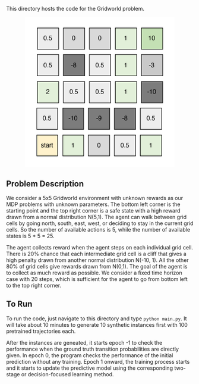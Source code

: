 This directory hosts the code for the Gridworld problem.


<p align="center">
    <img src="https://github.com/guaguakai/decision-focused-RL/blob/main/figures/gridworld.gif?raw=true" width="80%" height="80%">
</p>

## Problem Description
We consider a 5x5 Gridworld environment with unknown rewards as our MDP problems with unknown parameters. The bottom left corner is the starting point and the top right corner is a safe state with a high reward drawn from a normal distribution N(5,1).
The agent can walk between grid cells by going north, south, east, west, or deciding to stay in the current grid cells.
So the number of available actions is 5, while the number of available states is 5 * 5 = 25.

The agent collects reward when the agent steps on each individual grid cell. There is 20% chance that each intermediate grid cell is a cliff that gives a high penalty drawn from another normal distribution N(-10, 1). All the other 80\% of grid cells give rewards drawn from N(0,1). The goal of the agent is to collect as much reward as possible. We consider a fixed time horizon case with 20 steps, which is sufficient for the agent to go from bottom left to the top right corner.

## To Run

To run the code, just navigate to this directory and type `python main.py`. It will take about 10 minutes to generate 10 synthetic instances first with 100 pretrained trajectories each.


After the instances are geneated, it starts epoch -1 to check the performance when the ground truth transition probabilities are directly given.
In epoch 0, the program checks the performance of the initial prediction without any training.
Epoch 1 onward, the training process starts and it starts to update the predictive model using the corresponding two-stage or decision-focused learning method.
